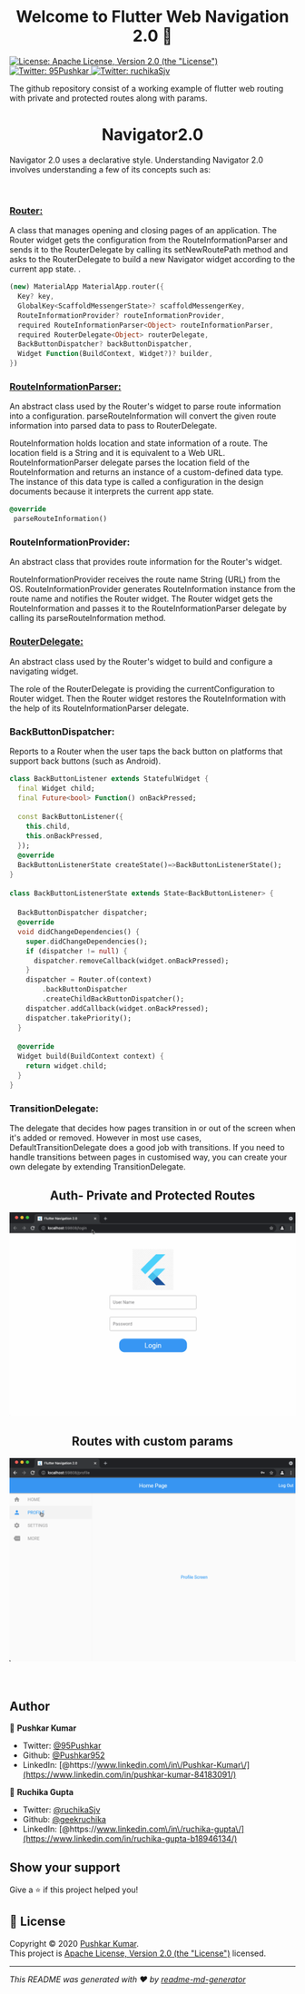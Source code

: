 <h1 align="center">Welcome to Flutter Web Navigation 2.0 👋</h1>
<p>
  <a href="http://www.apache.org/licenses/LICENSE-2.0" target="_blank">
    <img alt="License: Apache License, Version 2.0 (the &#34;License&#34;)" src="https://img.shields.io/badge/License-Apache License, Version 2.0 (the &#34;License&#34;)-yellow.svg" />
  </a>
     <a href="https://twitter.com/95Pushkar" target="_blank">
      <img alt="Twitter: 95Pushkar" src="https://img.shields.io/twitter/follow/95Pushkar.svg?style=social" />
    </a>
     <a href="https://twitter.com/ruchikaSjv" target="_blank">
      <img alt="Twitter: ruchikaSjv" src="https://img.shields.io/twitter/follow/ruchikaSjv.svg?style=social" />
    </a>
</p>

The github repository consist of a working example of flutter web routing with private and
protected routes along with params.

  <h1 align="center">Navigator2.0</h1>

<p>Navigator 2.0 uses a declarative style. Understanding Navigator 2.0 involves understanding a few of its concepts such as:</p>
<br>

[<h3><b>Router:</b></h3>](./lib/app.dart) A class that manages opening and closing pages of an application.
The Router widget gets the configuration from the RouteInformationParser and sends it to the RouterDelegate by calling its setNewRoutePath method and asks to the RouterDelegate to build a new Navigator widget according to the current app state.
.

```dart
(new) MaterialApp MaterialApp.router({
  Key? key,
  GlobalKey<ScaffoldMessengerState>? scaffoldMessengerKey,
  RouteInformationProvider? routeInformationProvider,
  required RouteInformationParser<Object> routeInformationParser,
  required RouterDelegate<Object> routerDelegate,
  BackButtonDispatcher? backButtonDispatcher,
  Widget Function(BuildContext, Widget?)? builder,
})
```

[<h3><b>RouteInformationParser:</b></h3>](./lib/routes/route_information_parser.dart) An abstract class used by the Router's widget to parse route information into a configuration. parseRouteInformation will convert the given route information into parsed data to pass to RouterDelegate. </li>

RouteInformation holds location and state information of a route. The location field is a String and it is equivalent to a Web URL.
RouteInformationParser delegate parses the location field of the RouteInformation and returns an instance of a custom-defined data type. The instance of this data type is called a configuration in the design documents because it interprets the current app state.
<br>

```dart
@override
 parseRouteInformation()
```

<h3><b>RouteInformationProvider:</b></h3> An abstract class that provides route information for the Router's widget.

RouteInformationProvider receives the route name String (URL) from the OS.
RouteInformationProvider generates RouteInformation instance from the route name and notifies the Router widget.
The Router widget gets the RouteInformation and passes it to the RouteInformationParser delegate by calling its parseRouteInformation method.

[<h3><b>RouterDelegate:</b></h3>](./lib/routes/route_delegate.dart) An abstract class used by the Router's widget to build and configure a navigating widget.

The role of the RouterDelegate is providing the currentConfiguration to Router widget. Then the Router widget restores the RouteInformation with the help of its RouteInformationParser delegate.

<h3><b>BackButtonDispatcher:</b></h3> Reports to a Router when the user taps the back button on platforms that support back buttons (such as Android).

```dart
class BackButtonListener extends StatefulWidget {
  final Widget child;
  final Future<bool> Function() onBackPressed;

  const BackButtonListener({
    this.child,
    this.onBackPressed,
  });
  @override
  BackButtonListenerState createState()=>BackButtonListenerState();
}

class BackButtonListenerState extends State<BackButtonListener> {

  BackButtonDispatcher dispatcher;
  @override
  void didChangeDependencies() {
    super.didChangeDependencies();
    if (dispatcher != null) {
      dispatcher.removeCallback(widget.onBackPressed);
    }
    dispatcher = Router.of(context)
        .backButtonDispatcher
        .createChildBackButtonDispatcher();
    dispatcher.addCallback(widget.onBackPressed);
    dispatcher.takePriority();
  }

  @override
  Widget build(BuildContext context) {
    return widget.child;
  }
}
```

<h3><b>TransitionDelegate:</b></h3> The delegate that decides how pages transition in or out of the screen when it's added or removed. However  in most use cases, DefaultTransitionDelegate does a good job with transitions. If you need to handle transitions between pages in customised way, you can create your own delegate by extending TransitionDelegate. </li>

<br>
  <h2 align="center">Auth- Private and Protected Routes</h2>

![Auth.gif](screenshots/Auth.gif)
<br>

  <h2 align="center">Routes with custom params</h2>

![Param.gif](screenshots/Param.gif)
<br>
<br>
<br>

## Author

👤 **Pushkar Kumar**

- Twitter: [@95Pushkar](https://twitter.com/95Pushkar)
- Github: [@Pushkar952](https://github.com/Pushkar952)
- LinkedIn:
  [@https:\/\/www.linkedin.com\/in\/Pushkar-Kumar\/](https://www.linkedin.com/in/pushkar-kumar-84183091/)

👤 **Ruchika Gupta**

- Twitter: [@ruchikaSjv](https://twitter.com/ulusoyapps)
- Github: [@geekruchika](https://github.com/geekruchika)
- LinkedIn:
  [@https:\/\/www.linkedin.com\/in\/ruchika-gupta\/](https://www.linkedin.com/in/ruchika-gupta-b18946134/)

## Show your support

Give a ⭐️ if this project helped you!

## 📝 License

Copyright © 2020 [Pushkar Kumar](https://github.com/Pushkar952).<br />
This project is
[Apache License, Version 2.0 (the &#34;License&#34;)](http://www.apache.org/licenses/LICENSE-2.0)
licensed.

---

_This README was generated with ❤️ by
[readme-md-generator](https://github.com/kefranabg/readme-md-generator)_